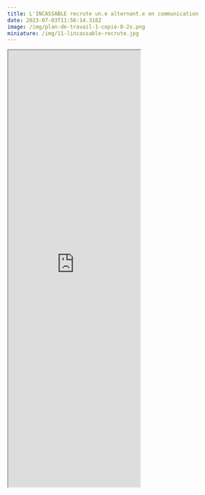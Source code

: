```yaml
---
title: L'INCASSABLE recrute un.e alternant.e en communication
date: 2023-07-03T11:56:14.318Z
image: /img/plan-de-travail-1-copie-8-2x.png
miniature: /img/11-lincassable-recrute.jpg
---
```

<iframe style="margin:auto;" src="https://lincassable.com/files/UN%20OU%20UNE%20ALTERNANTE%20CHARG%C3%89%20DE%20COMMUNICATION.pdf" width="60%" height="1000px"> </iframe>